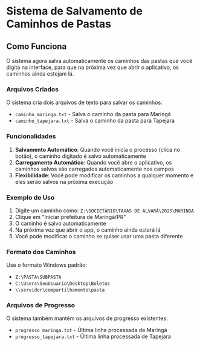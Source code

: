 # Sistema de Salvamento de Caminhos de Pastas

## Como Funciona

O sistema agora salva automaticamente os caminhos das pastas que você digita na interface, para que na próxima vez que abrir o aplicativo, os caminhos ainda estejam lá.

### Arquivos Criados

O sistema cria dois arquivos de texto para salvar os caminhos:

- `caminho_maringa.txt` - Salva o caminho da pasta para Maringá
- `caminho_tapejara.txt` - Salva o caminho da pasta para Tapejara

### Funcionalidades

1. **Salvamento Automático**: Quando você inicia o processo (clica no botão), o caminho digitado é salvo automaticamente
2. **Carregamento Automático**: Quando você abre o aplicativo, os caminhos salvos são carregados automaticamente nos campos
3. **Flexibilidade**: Você pode modificar os caminhos a qualquer momento e eles serão salvos na próxima execução

### Exemplo de Uso

1. Digite um caminho como: `Z:\SOCIETÁRIO\TAXAS DE ALVARÁ\2025\MARINGA`
2. Clique em "Iniciar prefeitura de Maringá/PR"
3. O caminho é salvo automaticamente
4. Na próxima vez que abrir o app, o caminho ainda estará lá
5. Você pode modificar o caminho se quiser usar uma pasta diferente

### Formato dos Caminhos

Use o formato Windows padrão:
- `Z:\PASTA\SUBPASTA`
- `C:\Users\SeuUsuario\Desktop\Boletos`
- `\\servidor\compartilhamento\pasta`

### Arquivos de Progresso

O sistema também mantém os arquivos de progresso existentes:
- `progresso_maringa.txt` - Última linha processada de Maringá
- `progresso_tapejara.txt` - Última linha processada de Tapejara 